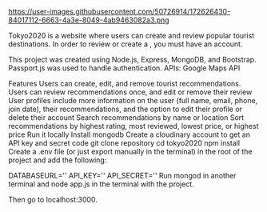 https://user-images.githubusercontent.com/50726914/172626430-84017112-6663-4a3e-8049-4ab9463082a3.png

Tokyo2020 is a website where users can create and review popular tourist destinations. In order to review or create a , you must have an account. 

This project was created using Node.js, Express, MongoDB, and Bootstrap. Passport.js was used to handle authentication.
APIs: Google Maps API

Features
Users can create, edit, and remove tourist recommendations.
Users can review recommendations once, and edit or remove their review
User profiles include more information on the user (full name, email, phone, join date), their recommendations, and the option to edit their profile or delete their account
Search recommendations by name or location
Sort recommendations by highest rating, most reviewed, lowest price, or highest price
Run it locally
Install mongodb
Create a cloudinary account to get an API key and secret code
git clone repository
cd tokyo2020
npm install
Create a .env file (or just export manually in the terminal) in the root of the project and add the following:

DATABASEURL='<url>'
API_KEY=''<key>
API_SECRET='<secret>'
Run mongod in another terminal and node app.js in the terminal with the project.

Then go to localhost:3000.

